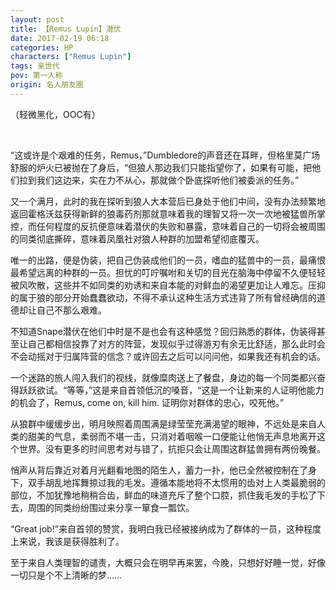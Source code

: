 ```yaml
---
layout: post
title: 【Remus Lupin】潜伏
date: 2017-02-19 06:18
categories: HP
characters: ["Remus Lupin"]
tags: 亲世代
pov: 第一人称
origin: 名人朋友圈
---
```


（轻微黑化，OOC有）

<br>

“这或许是个艰难的任务，Remus，”Dumbledore的声音还在耳畔，但格里莫广场舒服的炉火已被抛在了身后，“但狼人那边我们只能指望你了，如果有可能，把他们拉到我们这边来，实在力不从心，那就做个卧底探听他们被委派的任务。”

又一个满月，此时的我在探听到狼人大本营后已身处于他们中间，没有办法频繁地返回霍格沃兹获得新鲜的狼毒药剂那就意味着我的理智又将一次一次地被猛兽所掌控，而任何程度的反抗便意味着潜伏的失败和暴露，意味着自己的一切将会被周围的同类彻底撕碎，意味着凤凰社对狼人种群的加盟希望彻底覆灭。

唯一的出路，便是伪装，把自己伪装成他们的一员，嗜血的猛兽中的一员，最痛恨最希望远离的种群的一员。担忧的叮咛嘱咐和关切的目光在脑海中停留不久便轻轻被风吹散，这些并不如同类的劝诱和来自本能的对鲜血的渴望更加让人难忘。压抑的属于狼的部分开始蠢蠢欲动，不得不承认这种生活方式违背了所有曾经确信的道德却让自己不那么艰难。

不知道Snape潜伏在他们中时是不是也会有这种感觉？回归熟悉的群体，伪装得甚至让自己都相信投靠了对方的阵营，发现似乎过得游刃有余无比舒适，那么此时会不会动摇对于归属阵营的信念？或许回去之后可以问问他，如果我还有机会的话。

一个迷路的旅人闯入我们的视线，就像糜肉送上了餐盘，身边的每一个同类都兴奋得跃跃欲试。“等等，”这是来自首领低沉的嗓音，“这是一个让新来的人证明他能力的机会了，Remus, come on, kill him. 证明你对群体的忠心，咬死他。”

从狼群中缓缓步出，明月映照着周围满是绿莹莹充满渴望的眼神，不远处是来自人类的甜美的气息，柔弱而不堪一击，只消对着咽喉一口便能让他悄无声息地离开这个世界。没有更多的时间思考对与错了，抗拒只会让周围这群猛兽拥有两份晚餐。

悄声从背后靠近对着月光翻看地图的陌生人，蓄力一扑，他已全然被控制在了身下，双手胡乱地挥舞掠过我的毛发。遵循本能地将不太惯用的齿对上人类最脆弱的部位，不加犹豫地稍稍合齿，鲜血的味道充斥了整个口腔，抓住我毛发的手松了下去，周围的同类纷纷围过来分享一箪食一瓢饮。

“Great job!”来自首领的赞赏，我明白我已经被接纳成为了群体的一员，这种程度上来说，我该是获得胜利了。

至于来自人类理智的谴责，大概只会在明早再来罢，今晚，只想好好睡一觉，好像一切只是个不上清晰的梦……
